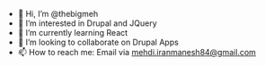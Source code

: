 - 👋 Hi, I’m @thebigmeh
- 👀 I’m interested in Drupal and JQuery
- 🌱 I’m currently learning React
- 💞️ I’m looking to collaborate on Drupal Apps
- 📫 How to reach me: Email via mehdi.iranmanesh84@gmail.com

<!---
thebigmeh/thebigmeh is a ✨ special ✨ repository because its `README.md` (this file) appears on your GitHub profile.
You can click the Preview link to take a look at your changes.
--->
